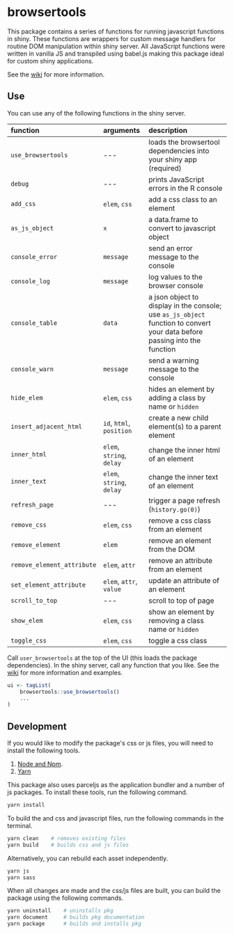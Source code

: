# browsertools

This package contains a series of functions for running javascript functions in shiny. These functions are wrappers for custom message handlers for routine DOM manipulation within shiny server. All JavaScript functions were written in vanilla JS and transpiled using babel.js making this package ideal for custom shiny applications.

See the [wiki](https://github.com/davidruvolo51/browsertools/wiki) for more information.


## Use

You can use any of the following functions in the shiny server.

| function              | arguments | description | 
| :-------              | :-------- | :---------- |
| `use_browsertools` | --- | loads the browsertool dependencies into your shiny app (required)
| `debug` | --- | prints JavaScript errors in the R console
| `add_css` | `elem`, `css` | add a css class to an element
| `as_js_object` | `x` | a data.frame to convert to javascript object
| `console_error` | `message` | send an error message to the console
| `console_log` | `message` | log values to the browser console
| `console_table` | `data` | a json object to display in the console; use `as_js_object` function to convert your data before passing into the function
| `console_warn` | `message` | send a warning message to the console
| `hide_elem` | `elem`, `css` | hides an element by adding a class by name or `hidden` 
| `insert_adjacent_html` | `id`, `html`, `position` | create a new child element(s) to a parent element
| `inner_html` | `elem`, `string`, `delay` | change the inner html of an element
| `inner_text` | `elem`, `string`, `delay` | change the inner text of an element
| `refresh_page` |  --- | trigger a page refresh (`history.go(0)`)
| `remove_css` | `elem`, `css` | remove a css class from an element
| `remove_element` | `elem` | remove an element from the DOM
| `remove_element_attribute` | `elem`, `attr` | remove an attribute from an element
| `set_element_attribute` | `elem`, `attr`, `value` | update an attribute of an element 
| `scroll_to_top` | --- | scroll to top of page
| `show_elem` | `elem`, `css` | show an element by removing a class name or `hidden`
| `toggle_css` | `elem`, `css` | toggle a css class


Call `user_browsertools` at the top of the UI (this loads the package dependencies). In the shiny server, call any function that you like. See the [wiki](https://github.com/davidruvolo51/browsertools/wiki) for more information and examples.

```r
ui <- tagList(
    browsertools::use_browsertools()
    ...
)
```

## Development

If you would like to modify the package's css or js files, you will need to install the following tools.

1. [Node and Npm](https://nodejs.org/en/). 
2. [Yarn](https://yarnpkg.com/getting-started/install)

This package also uses parceljs as the application bundler and a number of js packages. To install these tools, run the following command.

```bash
yarn install
```

To build the and css and javascript files, run the following commands in the terminal.

```bash
yarn clean    # removes existing files
yarn build    # builds css and js files
```

Alternatively, you can rebuild each asset independently.

```bash
yarn js
yarn sass
```

When all changes are made and the css/js files are built, you can build the package using the following commands.

```bash
yarn uninstall    # uninstalls pkg
yarn document     # builds pkg documentation
yarn package      # builds and installs pkg
```